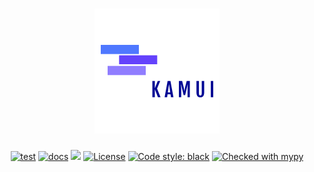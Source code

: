 <h1 align="center">
    <a href="https://github.com/thepabloaguilar/kamui">
        <img alt="Kamui logo" src="static/kamui_logo.png">
    </a>
</h1>
<p align="center">
    <a href="https://github.com/thepabloaguilar/kamui/actions?query=workflow%3Atest"><img alt="test" src="https://github.com/thepabloaguilar/kamui/workflows/test/badge.svg?branch=master"></a>
    <a href="https://thepabloaguilar.github.io/kamui/"><img alt="docs" src="https://github.com/thepabloaguilar/kamui/workflows/docs/badge.svg?branch=master"></a>
    <a href="https://codeclimate.com/github/thepabloaguilar/kamui/maintainability"><img src="https://api.codeclimate.com/v1/badges/f01adbfca63da2644928/maintainability"></a>
    <a href="LICENSE"><img alt="License" src="https://img.shields.io/badge/License-Apache%202.0-blue.svg"></a>
    <a href="https://github.com/psf/black"><img alt="Code style: black" src="https://img.shields.io/badge/code%20style-black-000000.svg"></a>
    <a href="http://mypy-lang.org/"><img alt="Checked with mypy" src="http://www.mypy-lang.org/static/mypy_badge.svg"></a>
</p>
